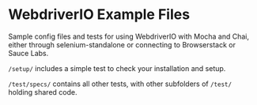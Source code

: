 # WebdriverIO Example Files

Sample config files and tests for using WebdriverIO with Mocha and Chai, either through selenium-standalone or connecting to Browserstack or Sauce Labs.

`/setup/` includes a simple test to check your installation and setup.

`/test/specs/` contains all other tests, with other subfolders of `/test/` holding shared code.
